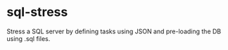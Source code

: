# sql-stress
Stress a SQL server by defining tasks using JSON and pre-loading the DB using .sql files.
